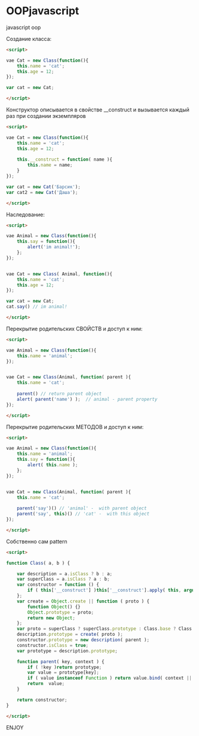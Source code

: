 OOPjavascript
=============

javascript oop 


Создание класса:
```html
<script>

vae Cat = new Class(function(){
	this.name = 'cat';
	this.age = 12;
});	

var cat = new Cat;

</script>
```


Конструктор описывается в свойстве   __construct   и вызывается каждый раз при создании экземпляров
```html
<script>

vae Cat = new Class(function(){
	this.name = 'cat';
	this.age = 12;
	
	this.__construct = function( name ){
		this.name = name;
	}
});	

var cat = new Cat('Барсик');
var cat2 = new Cat('Даша');

</script>
```

Наследование:
```html
<script>

vae Animal = new Class(function(){
	this.say = function(){
		alert('im animal!');
	};
});


vae Cat = new Class( Animal, function(){
	this.name = 'cat';
	this.age = 12;
});	

var cat = new Cat;
cat.say() // im animal!

</script>
```

Перекрытие родительских СВОЙСТВ и доступ к ним:

```html
<script>

vae Animal = new Class(function(){
	this.name = 'animal';
});


vae Cat = new Class(Animal, function( parent ){
	this.name = 'cat';
	
	parent() // return parent object
	alert( parent('name') );  // animal - parent property
});

</script>
```


Перекрытие родительских МЕТОДОВ и доступ к ним:

```html
<script>

vae Animal = new Class(function(){
	this.name = 'animal';
	this.say = function(){
		alert( this.name );
	};
});


vae Cat = new Class(Animal, function( parent ){
	this.name = 'cat';
	
	parent('say')() // 'animal' -  with parent object
	parent('say', this)() // 'cat' -  with this object	
});

</script>
```



Собственно сам pattern

```html
<script>

function Class( a, b ) {

	var description = a.isClass ? b : a;
	var superClass = a.isClass ? a : b;
	var constructor = function () {
		if ( this['__construct'] )this['__construct'].apply( this, arguments );
	};
	var create = Object.create || function ( proto ) {
		function Object() {}
		Object.prototype = proto;
		return new Object;
	};
	var proto = superClass ? superClass.prototype : Class.base ? Class.base.prototype : Object.prototype;
	description.prototype = create( proto );
	constructor.prototype = new description( parent );
	constructor.isClass = true;
	var prototype = description.prototype;

	function parent( key, context ) {
		if ( !key )return prototype;
		var value = prototype[key];
		if ( value instanceof Function ) return value.bind( context || prototype );
		return  value;
	}

	return constructor;
}	

</script>
```

ENJOY